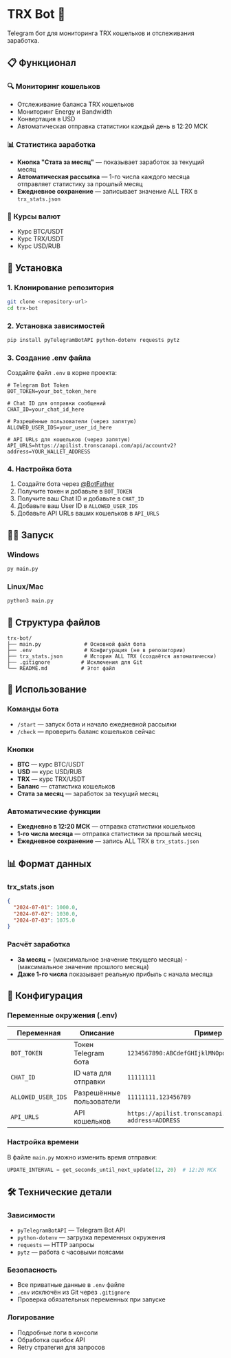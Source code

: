 # TRX Bot 🤖

Telegram бот для мониторинга TRX кошельков и отслеживания заработка.

## 📋 Функционал

### 🔍 Мониторинг кошельков

- Отслеживание баланса TRX кошельков
- Мониторинг Energy и Bandwidth
- Конвертация в USD
- Автоматическая отправка статистики каждый день в 12:20 МСК

### 📊 Статистика заработка

- **Кнопка "Стата за месяц"** — показывает заработок за текущий месяц
- **Автоматическая рассылка** — 1-го числа каждого месяца отправляет статистику за прошлый месяц
- **Ежедневное сохранение** — записывает значение ALL TRX в `trx_stats.json`

### 💱 Курсы валют

- Курс BTC/USDT
- Курс TRX/USDT
- Курс USD/RUB

## 🚀 Установка

### 1. Клонирование репозитория

```bash
git clone <repository-url>
cd trx-bot
```

### 2. Установка зависимостей

```bash
pip install pyTelegramBotAPI python-dotenv requests pytz
```

### 3. Создание .env файла

Создайте файл `.env` в корне проекта:

```env
# Telegram Bot Token
BOT_TOKEN=your_bot_token_here

# Chat ID для отправки сообщений
CHAT_ID=your_chat_id_here

# Разрешённые пользователи (через запятую)
ALLOWED_USER_IDS=your_user_id_here

# API URLs для кошельков (через запятую)
API_URLS=https://apilist.tronscanapi.com/api/accountv2?address=YOUR_WALLET_ADDRESS
```

### 4. Настройка бота

1. Создайте бота через [@BotFather](https://t.me/BotFather)
2. Получите токен и добавьте в `BOT_TOKEN`
3. Получите ваш Chat ID и добавьте в `CHAT_ID`
4. Добавьте ваш User ID в `ALLOWED_USER_IDS`
5. Добавьте API URLs ваших кошельков в `API_URLS`

## 🏃‍♂️ Запуск

### Windows

```cmd
py main.py
```

### Linux/Mac

```bash
python3 main.py
```

## 📁 Структура файлов

```
trx-bot/
├── main.py              # Основной файл бота
├── .env                 # Конфигурация (не в репозитории)
├── trx_stats.json       # История ALL TRX (создаётся автоматически)
├── .gitignore          # Исключения для Git
└── README.md           # Этот файл
```

## 🎯 Использование

### Команды бота

- `/start` — запуск бота и начало ежедневной рассылки
- `/check` — проверить баланс кошельков сейчас

### Кнопки

- **BTC** — курс BTC/USDT
- **USD** — курс USD/RUB
- **TRX** — курс TRX/USDT
- **Баланс** — статистика кошельков
- **Стата за месяц** — заработок за текущий месяц

### Автоматические функции

- **Ежедневно в 12:20 МСК** — отправка статистики кошельков
- **1-го числа месяца** — отправка статистики за прошлый месяц
- **Ежедневное сохранение** — запись ALL TRX в `trx_stats.json`

## 📊 Формат данных

### trx_stats.json

```json
{
  "2024-07-01": 1000.0,
  "2024-07-02": 1030.0,
  "2024-07-03": 1075.0
}
```

### Расчёт заработка

- **За месяц** = (максимальное значение текущего месяца) - (максимальное значение прошлого месяца)
- **Даже 1-го числа** показывает реальную прибыль с начала месяца

## 🔧 Конфигурация

### Переменные окружения (.env)

| Переменная         | Описание                 | Пример                                                          |
| ------------------ | ------------------------ | --------------------------------------------------------------- |
| `BOT_TOKEN`        | Токен Telegram бота      | `1234567890:ABCdefGHIjklMNOpqrsTUVwxyz`                         |
| `CHAT_ID`          | ID чата для отправки     | `11111111`                                                      |
| `ALLOWED_USER_IDS` | Разрешённые пользователи | `11111111,123456789`                                            |
| `API_URLS`         | API кошельков            | `https://apilist.tronscanapi.com/api/accountv2?address=ADDRESS` |

### Настройка времени

В файле `main.py` можно изменить время отправки:

```python
UPDATE_INTERVAL = get_seconds_until_next_update(12, 20)  # 12:20 МСК
```

## 🛠️ Технические детали

### Зависимости

- `pyTelegramBotAPI` — Telegram Bot API
- `python-dotenv` — загрузка переменных окружения
- `requests` — HTTP запросы
- `pytz` — работа с часовыми поясами

### Безопасность

- Все приватные данные в `.env` файле
- `.env` исключён из Git через `.gitignore`
- Проверка обязательных переменных при запуске

### Логирование

- Подробные логи в консоли
- Обработка ошибок API
- Retry стратегия для запросов
